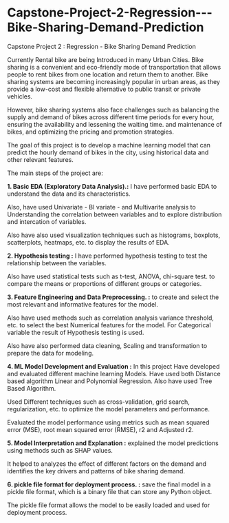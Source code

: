 # Capstone-Project-2-Regression---Bike-Sharing-Demand-Prediction
Capstone Project 2 : Regression - Bike Sharing Demand Prediction

Currently Rental bike are being Introduced in many Urban Cities. Bike sharing is a convenient and eco-friendly mode of transportation that allows people to rent bikes from one location and return them to another. Bike sharing systems are becoming increasingly popular in urban areas, as they provide a low-cost and flexible alternative to public transit or private vehicles.

However, bike sharing systems also face challenges such as balancing the supply and demand of bikes across different time periods for every hour, ensuring the availability and lessening the waiting time. and maintenance of bikes, and optimizing the pricing and promotion strategies.

The goal of this project is to develop a machine learning model that can predict the hourly demand of bikes in the city, using historical data and other relevant features.

The main steps of the project are:

**1. Basic EDA (Exploratory Data Analysis).:** I have performed basic EDA to understand the data and its characteristics.

 Also, have used Univariate - BI variate - and Multivarite analysis to Understanding the correlation between variables and to explore distribution and intercation of variables.

 Also have also used visualization techniques such as histograms, boxplots, scatterplots, heatmaps, etc. to display the results of EDA.

**2. Hypothesis testing :** I have performed hypothesis testing to test the relationship between the variables. 

  Also have used statistical tests such as t-test, ANOVA, chi-square test. to compare the means or proportions of different groups or categories.


**3. Feature Engineering and Data Preprocessing. :** to create and select the most relevant and informative features for the model. 

  Also have used methods such as correlation analysis variance threshold, etc. to select the best Numerical features for the model. For Categorical variable the result of Hypothesis testing is used.

  Also have also performed data cleaning, Scaling and transformation to prepare the data for modeling.

**4. ML Model Development and Evaluation :** In this project Have developed and evaluated different machine learning Models. Have used both Distance based algorithm Linear and Polynomial Regression. Also have used Tree Based Algorithm. 

  Used Different techniques such as cross-validation, grid search, regularization, etc. to optimize the model parameters and performance.

  Evaluated the model performance using metrics such as mean squared error (MSE), root mean squared error (RMSE), r2 and Adjusted r2.

**5. Model Interpretation and Explanation :** explained the model predictions using methods such as SHAP values.

  It helped to analyzes the effect of different factors on the demand and identifies the key drivers and patterns of bike sharing demand.

**6. pickle file format for deployment process. :** save the final model in a pickle file format, which is a binary file that can store any Python object. 

  The pickle file format allows the model to be easily loaded and used for deployment process.
